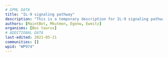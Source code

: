 ```yaml
---
# GPML DATA
title: "IL-9 signaling pathway"
description: "This is a temporary description for IL-9 signaling pathway"
authors: [MaintBot, Mkutmon, Egonw, Eweitz]
organisms: [Bos taurus]
# ADDITIONAL DATA
last-edited: 2021-05-21
communities: []
wpid: "WP974"
---
```

